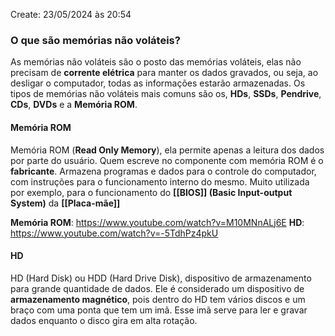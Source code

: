 Create: 23/05/2024 às 20:54

### **O que são memórias não voláteis?**

As memórias não voláteis são o posto das memórias voláteis, elas não precisam de **corrente elétrica** para manter os dados gravados, ou seja, ao desligar o computador, todas as informações estarão armazenadas.
Os tipos de memórias não voláteis mais comuns são os, **HDs**, **SSDs**, **Pendrive**, **CDs**, **DVDs** e a **Memória ROM**.

#### **Memória ROM**

Memória ROM (**Read Only Memory**), ela permite apenas a leitura dos dados por parte do usuário. Quem escreve no componente com memória ROM é o **fabricante**. Armazena programas e dados para o controle do computador, com instruções para o funcionamento interno do mesmo. Muito utilizada por exemplo, para o funcionamento do **[[BIOS]] (Basic Input-output System)** da **[[Placa-mãe]]**

**Memória ROM**: https://www.youtube.com/watch?v=M10MNnALj6E
**HD**: https://www.youtube.com/watch?v=-5TdhPz4pkU

#### **HD**

HD (Hard Disk) ou HDD (Hard Drive Disk), dispositivo de armazenamento para grande quantidade de dados. Ele é considerado um dispositivo de **armazenamento magnético**, pois dentro do HD tem vários discos e um braço com uma ponta que tem um imã. Esse imã serve para ler e gravar dados enquanto o disco gira em alta rotação.